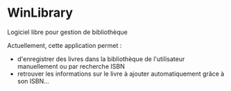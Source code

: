 # WinLibrary
Logiciel libre pour gestion de bibliothèque

Actuellement, cette application permet :
- d'enregistrer des livres dans la bibliothèque de l'utilisateur manuellement ou par recherche ISBN
- retrouver les informations sur le livre à ajouter automatiquement grâce à son ISBN...
